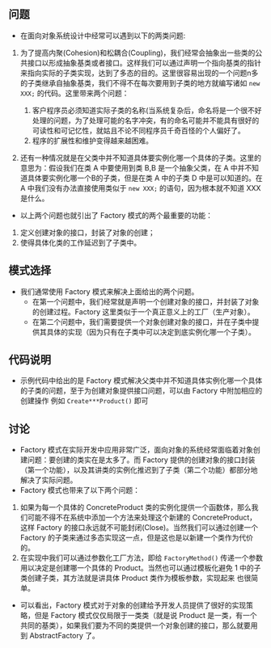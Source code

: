 
## 问题

* 在面向对象系统设计中经常可以遇到以下的两类问题:
	
1. 为了提高内聚(Cohesion)和松耦合(Coupling)，我们经常会抽象出一些类的公共接口以形成抽象基类或者接口。这样我们可以通过声明一个指向基类的指针来指向实际的子类实现，达到了多态的目的。这里很容易出现的一个问题n多的子类继承自抽象基类，我们不得不在每次要用到子类的地方就编写诸如 `new XXX;` 的代码。这里带来两个问题：
	1. 客户程序员必须知道实际子类的名称(当系统复杂后，命名将是一个很不好处理的问题，为了处理可能的名字冲突，有的命名可能并不能具有很好的可读性和可记忆性，就姑且不论不同程序员千奇百怪的个人偏好了。
	2. 程序的扩展性和维护变得越来越困难。
	
2. 还有一种情况就是在父类中并不知道具体要实例化哪一个具体的子类。这里的意思为：假设我们在类 A 中要使用到类 B,B 是一个抽象父类，在 A 中并不知道具体要实例化哪一个B的子类，但是在类 A 中的子类 D 中是可以知道的。在 A 中我们没有办法直接使用类似于 `new XXX;` 的语句，因为根本就不知道 XXX 是什么。

* 以上两个问题也就引出了 Factory 模式的两个最重要的功能：

1. 定义创建对象的接口，封装了对象的创建；
2. 使得具体化类的工作延迟到了子类中。

## 模式选择

* 我们通常使用 Factory 模式来解决上面给出的两个问题。
	- 在第一个问题中，我们经常就是声明一个创建对象的接口，并封装了对象的创建过程。Factory 这里类似于一个真正意义上的工厂（生产对象）。
	- 在第二个问题中，我们需要提供一个对象创建对象的接口，并在子类中提供其具体的实现（因为只有在子类中可以决定到底实例化哪一个子类）。
	
	
## 代码说明

* 示例代码中给出的是 Factory 模式解决父类中并不知道具体实例化哪一个具体的子类的问题，至于为创建对象提供接口问题，可以由 Factory 中附加相应的创建操作 例如 `Create***Product()` 即可 

## 讨论
* Factory 模式在实际开发中应用非常广泛，面向对象的系统经常面临着对象创建问题：要创建的类实在是太多了。而 Factory 提供的创建对象的接口封装（第一个功能），以及其讲类的实例化推迟到了子类（第二个功能）都部分地解决了实际问题。
* Factory 模式也带来了以下两个问题：
1. 如果为每一个具体的 ConcreteProduct 类的实例化提供一个函数体，那么我们可能不得不在系统中添加一个方法来处理这个新建的 ConcreteProduct，这样 Factory 的接口永远就不可能封闭(Close)。当然我们可以通过创建一个 Factory 的子类来通过多态实现这一点，但是这也是以新建一个类作为代价的。
2. 在实现中我们可以通过参数化工厂方法，即给 `FactoryMethod()` 传递一个参数用以决定是创建哪一个具体的 Product。当然也可以通过模板化避免 1 中的子类创建子类，其方法就是讲具体 Product 类作为模板参数，实现起来 也很简单。
	
* 可以看出，Factory 模式对于对象的创建给予开发人员提供了很好的实现策略，但是 Factory 模式仅仅局限于一类类（就是说 Product 是一类，有一个共同的基类），如果我们要为不同的类提供一个对象创建的接口，那么就要用到 AbstractFactory 了。
